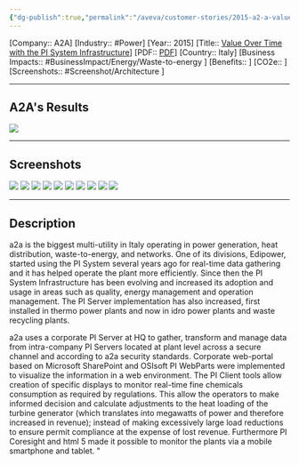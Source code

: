 ```yaml
---
{"dg-publish":true,"permalink":"/aveva/customer-stories/2015-a2-a-value-over-time-with-the-pi-system-infrastructure/","dgPassFrontmatter":true}
---
```


[Company:: A2A]
[Industry:: #Power]
[Year:: 2015]
[Title:: [Value Over Time with the PI System Infrastructure](https://resources.osisoft.com/presentations/value-over-time-with-the-pi-system-infrastructure/)]
[PDF:: [PDF](https://cdn.osisoft.com/corp/en/media/presentations/2015/EMEA2015/PDF/UC15EU02PG06_a2a_Andrico_ValueOverTimewiththePISystemInfrastructure.pdf)]
[Country:: Italy]
[Business Impacts:: #BusinessImpact/Energy/Waste-to-energy ]
[Benefits:: ]
[CO2e:: ]
[Screenshots:: #Screenshot/Architecture  ] 

---
## A2A's Results
![](https://i.imgur.com/7adL2hD.png)

---
## Screenshots
![](https://i.imgur.com/GPVP5ST.png)
![](https://i.imgur.com/NXvVN3v.png)
![](https://i.imgur.com/WABYmxr.png)
![](https://i.imgur.com/xbkehzU.png)
![](https://i.imgur.com/C5SuciY.png)
![](https://i.imgur.com/iowL9BM.png)
![](https://i.imgur.com/4UJp06J.png)
![](https://i.imgur.com/g2yeyjH.png)
![](https://i.imgur.com/tGnlXL7.png)
![](https://i.imgur.com/oHlyeO3.png)

---
## Description
a2a is the biggest multi-utility in Italy operating in power generation, heat distribution, waste-to-energy, and networks. One of its divisions, Edipower, started using the PI System several years ago for real-time data gathering and it has helped operate the plant more efficiently. Since then the PI System Infrastructure has been evolving and increased its adoption and usage in areas such as quality, energy management and operation management. The PI Server implementation has also increased, first installed in thermo power plants and now in idro power plants and waste recycling plants.

a2a uses a corporate PI Server at HQ to gather, transform and manage data from intra-company PI Servers located at plant level across a secure channel and according to a2a security standards. Corporate web-portal based on Microsoft SharePoint and OSIsoft PI WebParts were implemented to visualize the information in a web environment. The PI Client tools allow creation of specific displays to monitor real-time fine chemicals consumption as required by regulations. This allow the operators to make informed decision and calculate adjustments to the heat loading of the turbine generator (which translates into megawatts of power and therefore increased in revenue); instead of making excessively large load reductions to ensure permit compliance at the expense of lost revenue. Furthermore PI Coresight and html 5 made it possible to monitor the plants via a mobile smartphone and tablet. "